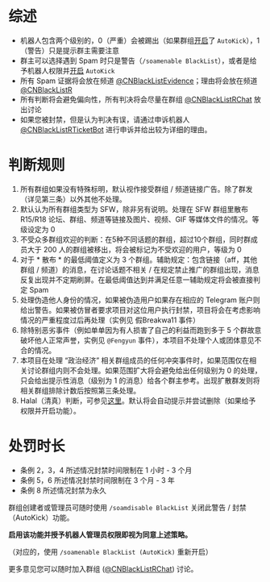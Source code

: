 # 综述
- 机器人包含两个级别的，0（严重）会被踢出（如果群组[开启](https://github.com/CNBlackListR/white-book/blob/master/使用说明.md)了 `AutoKick`），1（警告）只是提示群主需要注意
- 群主可以选择遇到 Spam 时只是警告（`/soamenable BlackList`），或者是给予机器人权限并[开启](https://github.com/CNBlackListR/white-book/blob/master/使用说明.md) `AutoKick`
- 所有 Spam 证据将会放在频道 [@CNBlackListEvidence](https://t.me/CNBlackListEvidence)；理由将会放在频道 [@CNBlackListR](https://t.me/CNBlackListR)
- 所有判断将会避免偏向性，所有判决将会尽量在群组 [@CNBlackListRChat](https://t.me/CNBlackListRChat) 放出讨论
- 如果您被封禁，但是认为判决有误，请通过申诉机器人 [@CNBlackListRTicketBot](https://t.me/CNBlackListRTicketBot) 进行申诉并给出较为详细的理由。


# 判断规则

1. 所有群组如果没有特殊标明，默认视作接受群组 / 频道链接广告。除了群发（详见第三条）以外其他不处理。
2. 默认认为所有群组类型为 SFW，除非另有说明。处理在 SFW 群组里散布 R15/R18 论坛、群组、频道等链接及图片、视频、GIF 等媒体文件的情况。等级设定为 0
3. 不受众多群组欢迎的判断：在5种不同话题的群组，超过10个群组，同时群成员大于 200 人的群组被移出，将会被标记为不受欢迎的用户，等级为 0
4. 对于 * 散布 * 的最低阈值定义为 3 个群组。辅助规定：包含链接（aff，其他群组 / 频道）的消息，在讨论话题不相关 / 在规定禁止推广的群组出现，消息反复出现并不定期刷屏。在最低阈值达到并满足任意一辅助规定将会被直接判定 Spam
5. 处理伪造他人身份的情况，如果被伪造用户如果存在相应的 Telegram 账户则给出警告。如果被仿冒者要求项目对这位用户执行封禁，项目将会在考虑影响情况的严重程度过后再处理（实例见 假Breakwa11 事件）
6. 除特别恶劣事件（例如单单因为有人损害了自己的利益而跑到多于 5 个群故意破坏他人正常声誉，实例见 `@Fengyun` 事件），本项目不处理个人或团体意见不合的情况。
7. 本项目在处理 “政治经济” 相关群组成员的任何冲突事件时，如果范围仅在相关讨论群组内则不会处理。如果范围扩大将会避免给出任何级别为 0 的处理，只会给出提示性消息（级别为 1 的消息）给各个群主参考。出现扩散群发则将相关群组排除计数后按照第三条处理。
8. Halal（清真）判断，可参见[这里](https://wfjsw.gitbooks.io/tgcn-groupindex-reference/plugin_antihalal.html)。默认将会自动提示并尝试删除（如果给予权限并开启功能）。


# 处罚时长
- 条例 2，3，4 所述情况封禁时间限制在 1 小时 - 3 个月
- 条例 5，6 所述情况封禁时间限制在 3 个月 - 3 年
- 条例 8 所述情况封禁为永久  

群组创建者或管理员可随时使用 `/soamdisable BlackList` 关闭此警告 / 封禁（AutoKick）功能。

**启用该功能并授予机器人管理员权限即视为同意上述策略。**

（对应的，使用 `/soamenable BlackList (AutoKick)` 重新开启）

更多意见您可以随时加入群组 ([@CNBlackListRChat](https://t.me/CNBlackListRChat)) 讨论。
